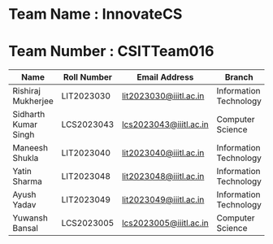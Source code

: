 # Team Name : InnovateCS

# Team Number : CSITTeam016

| Name                | Roll Number  | Email Address                      | Branch
|---------------------|--------------|------------------------------------| ---------------------------|
| Rishiraj Mukherjee  | LIT2023030   | lit2023030@iiitl.ac.in             | Information Technology     |
| Sidharth Kumar Singh| LCS2023043   | lcs2023043@iiitl.ac.in             | Computer Science           |
| Maneesh Shukla      | LIT2023040   | lit2023040@iiitl.ac.in             | Information Technology     |
| Yatin Sharma        | LIT2023048   | lit2023048@iiitl.ac.in             | Information Technology     |
| Ayush Yadav         | LIT2023049   | lit2023049@iiitl.ac.in             | Information Technology     |
| Yuwansh Bansal      | LCS2023005   | lcs2023005@iiitl.ac.in             | Computer Science           |
